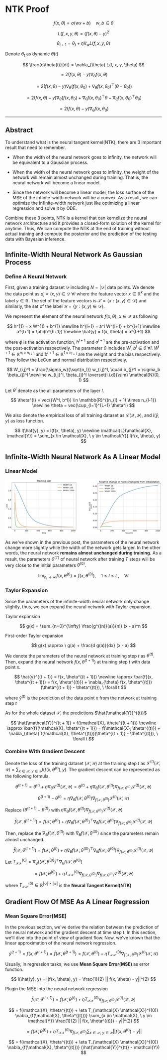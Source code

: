 # NTK Proof

$$
f(x, \theta) = \sigma(wx + b) \quad  w, b \in \theta
$$

$$
L(f, x, y, \theta) = (f(x, \theta) - y)^2
$$

$$
\theta_{t+1} = \theta_t + \eta \nabla_{w} L(f, x, y, \theta)
$$

Denote $\theta_t$ as dynamic $\theta(t)$

$$
\frac{d\theta(t)}{dt} = \nabla_{\theta} L(f, x, y, \theta)
$$

$$
= 2(f(x, \theta) - y) \nabla_{\theta} f(x,\theta)
$$

$$
= 2(f(x, \theta) - y) \nabla_{\theta} (f(x,\theta_0) + \nabla_{\theta} f(x,\theta_0)^{\top}(\theta - \theta_0))
$$

$$
= 2(f(x, \theta) - y) \nabla_{\theta} (f(x,\theta_0) + \nabla_{\theta} f(x,\theta_0)^{\top}\theta - \nabla_{\theta} f(x,\theta_0)^{\top}\theta_0)
$$

$$
= 2(f(x, \theta) - y) \nabla_{\theta} f(x,\theta_0)
$$

---

## Abstract

To understand what is the neural tangent kernel(NTK), there are 3 important result that need to remember. 

- When the width of the neural network goes to infinity, the network will be equivalent to a Gaussian process.

- When the width of the neural network goes to infinity, the weight of the network will remain  almost unchanged during training. That is, the neural network will become a linear model.

- Since the network will become a linear model, the loss surface of the MSE of the infinite-width network will be a convex. As a result, we can optimize the infinite-width network just like optimizing a linear regression and solve it by ODE.

Combine these 3 points, NTK is a kernel that can kernelize the neural network architecture and it provides a closed-form solution of the kernel for anytime. Thus, We can compute the NTK at the end of training without actual training and compute the posterior and the prediction of the testing data with Bayesian inference.

## Infinite-Width Neural Network As Gaussian Process

### Define A Neural Network

First, given a training dataset $\mathcal{D}$ including $N = |\mathcal{D}|$ data points. We denote the data point as $d_i = (x, y) \in \mathcal{D} \ \forall i$ where the feature vector $x \in \mathbb{R}^{k}$ and the label $y \in \mathbb{R}$. The set of the feature vectors is $\mathcal{X} = \{x: (x, y) \in \mathcal{D}\}$ and similarly, the set of the label $\mathcal{Y} = \{ y: (x, y) \in \mathcal{D}\}$. 

We represent the element of the neural network $f(x, \theta), \ x \in \mathcal{X}$ as following

$$
h^{1} = x W^{1} + b^{1}
\newline
h^{l+1} = a^l W^{l+1} + b^{l+1}
\newline
a^{l+1} = \phi(h^{h+1})
\newline
\hat{y} = f(x, \theta) = a^{L+1}
$$

where $\phi$ is the activation function, $h^{l+1}$ and $a^{l+1}$ are the pre-activation and the post-activation respectively. The parameter $\theta$ includes $W^{l}, b^{l} \in \theta \ \forall l$. $W^{l+1} \in \mathbb{R}^{n_l \times n_{l+1}}$ and $b^{l+1} \in \mathbb{R}^{1 \times n_{l+1}}$ are the weight and the bias respectively. They follow the LeCun and normal distribution respectively.

$$
W_{i,j}^l = \frac{\sigma_w}{\sqrt{n_l}} w_{i,j}^l, \quad b_{j}^l = \sigma_b \beta_{j}^l 
\newline
w_{i,j}^l, \beta_{j}^l \overset{i.i.d}{\sim} \mathcal{N}(0, 1)
$$

Let $\theta^{l}$ denote as the all parameters of the layer $l$.

$$
\theta^{l} = vec({W^l, b^l}) \in \mathbb{R}^{(n_{l} + 1) \times n_{l-1}}
\newline
\theta = vec(\cup_{l=1}^{L+1} \theta^l)
$$

We also denote the empirical loss of all training dataset as $\mathcal{L}(\mathcal{X}, \mathcal{Y})$, and $l(\hat{y}, y)$ as loss function. 

$$
l(\hat{y}, y) = l(f(x, \theta), y)
\newline
\mathcal{L}(\mathcal{X}, \mathcal{Y}) = \sum_{x \in \mathcal{X}, \ y \in \mathcal{Y}} l(f(x, \theta), y)
$$

## Infinite-Width Neural Network As A Linear Model

### Linear Model

![](img/w_changing_training.png)

As we've shown in the previous post, the parameters of the neural network change more slightly while the width of the network gets larger. In the other words, the neural network **remains almost unchanged during training.** As a result, the parameters $\theta^{(T)}$ of neural network after training $T$ steps will be very close to the initial parameters $\theta^{(0)}$.

$$
\lim_{n_{l} \to \infty} f(x, \theta^{(t)}) = \bar{f}(x, \theta^{(0)}), \quad 1 \leq l \leq L, \quad \forall t
$$

### Taylor Expansion

Since the parameters of the infinite-width neural network only change slightly, thus, we can expand the neural network with Taylor expansion.

Taylor expansion

$$
g(x) = \sum_{n=0}^{\infty} \frac{g^{(n)}(a)}{n!} (x - a)^n
$$

First-order Taylor expansion

$$
g(x) \approx \ g(a) + \frac{d g(a)}{dx} (x - a)
$$

We denote the parameters of the neural network at training step $t$ as $\theta^{(t)}$. Then, expand the neural network $f(x, \theta^{(t + 1)})$ at training step $t$ with data point $x$.

$$
\hat{y}^{(t + 1)} = f(x, \theta^{(t + 1)}) 
\newline
\approx \bar{f}(x, \theta^{(t + 1)}) = f(x, \theta^{(t)}) + \nabla_{\theta} f(x, \theta^{(t)})(\theta^{(t + 1)} - \theta^{(t)}), \ \forall t
$$

where $\hat{y}^{(t)}$ is the prediction of the data point $x$ from the network at training step $t$

As for the whole dataset $\mathcal{X}$, the predictions $\hat{\mathcal{Y}}^{(t)}$

$$
\hat{\mathcal{Y}}^{(t + 1)} = f(\mathcal{X}, \theta^{(t + 1)}) 
\newline
\approx \bar{f}(\mathcal{X}, \theta^{(t + 1)}) = f(\mathcal{X}, \theta^{(t)}) + \nabla_{\theta} f(\mathcal{X}, \theta^{(t)})(\theta^{(t + 1)} - \theta^{(t)}), \ \forall t
$$

### Combine With Gradient Descent

Denote the loss of the training dataset $(\mathcal{X}, \mathcal{Y})$ at the training step $t$ as $\mathcal{L}^{(t)}(\mathcal{X}, \mathcal{Y}) = \sum_{x \in \mathcal{X}, \ y \in \mathcal{Y}} l(f(x, \theta^{(t)}), y)$. The gradient descent can be represented as the following formula.

$$
\theta^{(t+1)} = \theta^{(t)} + \eta \nabla_{\theta} \mathcal{L}^{(t)}(\mathcal{X}, \mathcal{Y}) 
= \theta^{(t)} + \eta \nabla_{\theta} f(\mathcal{X}, \theta^{(t)}) \nabla_{f(\mathcal{X}, \theta^{(t)})} \mathcal{L}^{(t)}(\mathcal{X}, \mathcal{Y})
$$

$$
\theta^{(t + 1)} - \theta^{(t)} = \eta \nabla_{\theta} f(\mathcal{X}, \theta^{(t)}) \nabla_{f(\mathcal{X}, \theta^{(t)})} \mathcal{L}^{(t)}(\mathcal{X}, \mathcal{Y})
$$

Replace $(\theta^{(t + 1)} - \theta^{(t)})$ with $\eta \nabla_{\theta} f(\mathcal{X}, \theta^{(t)}) \nabla_{f(\mathcal{X}, \theta^{(t)})} \mathcal{L}^{(t)}(\mathcal{X}, \mathcal{Y})$

$$
\bar{f}(\mathcal{X}, \theta^{(t + 1)}) = f(\mathcal{X}, \theta^{(t)}) + \eta \nabla_{\theta} f(\mathcal{X}, \theta^{(t)})^{\top} \nabla_{\theta} f(\mathcal{X}, \theta^{(t)}) \nabla_{f(\mathcal{X}, \theta^{(t)})} \mathcal{L}^{(t)}(\mathcal{X}, \mathcal{Y})
$$

Then, replace the $\nabla_{\theta} f(\mathcal{X}, \theta^{(t)})$ with $\nabla_{\theta} f(\mathcal{X}, \theta^{(0)})$ since the parameters remain almost unchanged.

$$
\bar{f}(\mathcal{X}, \theta^{(t + 1)}) = f(\mathcal{X}, \theta^{(t)}) + \eta \nabla_{\theta} f(\mathcal{X}, \theta^{(0)})^{\top} \nabla_{\theta} f(\mathcal{X}, \theta^{(0)}) \nabla_{f(\mathcal{X}, \theta^{(t)})} \mathcal{L}^{(t)}(\mathcal{X}, \mathcal{Y})
$$

Let $T_{\mathcal{X} \mathcal{X}}^{(0)} = \nabla_{\theta} f(\mathcal{X}, \theta^{(0)})^{\top} \nabla_{\theta} f(\mathcal{X}, \theta^{(0)})$

$$
= f(\mathcal{X}, \theta^{(0)}) + \eta T_{\mathcal{X} \mathcal{X}}^{(0)} \nabla_{f(\mathcal{X}, \theta^{(0)})} \nabla_{f(\mathcal{X}, \theta^{(t)})} \mathcal{L}^{(t)}(\mathcal{X}, \mathcal{Y})
$$

where $T^{(0)}_{\mathcal{X} \mathcal{X}} \in \mathbb{R}^{|\mathcal{D}| \times |\mathcal{D}|}$ is the **Neural Tangent Kernel(NTK)**

## Gradient Flow Of MSE As A Linear Regression

### Mean Square Error(MSE)

In the previous section, we've derive the relation between the prediction of the neural network and the gradient descent at time step $t$. In this section, we'll dive into the point of view of gradient flow. Now, we've known that the linear approximation of the neural network regression.

$$
\hat{y}^{(t + 1)} = f(x, \theta^{(t + 1)}) \approx \bar{f}(\mathcal{X}, \theta^{(t + 1)}) = f(\mathcal{X}, \theta^{(t)}) + \eta T_{\mathcal{X} \mathcal{X}}^{(0)} \nabla_{f(\mathcal{X}, \theta^{(t)})} \mathcal{L}^{(t)}(\mathcal{X}, \mathcal{Y})
$$

Usually, in regression tasks, we use **Mean Square Error(MSE)** as error function.

$$
l(\hat{y}, y) = l(f(x, \theta), y) = \frac{1}{2} || f(x, \theta) - y||^{2}
$$

Plugin the MSE into the neural network regression

$$
\bar{f}(\mathcal{X}, \theta^{(t + 1)}) = f(\mathcal{X}, \theta^{(t)}) + \eta T_{\mathcal{X} \mathcal{X}}^{(0)} \nabla_{f(\mathcal{X}, \theta^{(t)})} \mathcal{L}^{(t)}(\mathcal{X}, \mathcal{Y})
$$

$$
= f(\mathcal{X}, \theta^{(t)}) + \eta T_{\mathcal{X} \mathcal{X}}^{(0)} \nabla_{f(\mathcal{X}, \theta^{(t)})} \sum_{x \in \mathcal{X}, \ y \in \mathcal{Y}} \frac{1}{2} || f(x, \theta^{(t)}) - y||^{2}
$$

$$
= f(\mathcal{X}, \theta^{(t)}) + \eta T_{\mathcal{X} \mathcal{X}}^{(0)} \nabla_{f(\mathcal{X}, \theta^{(t)})} \sum_{x \in \mathcal{X}, \ y \in \mathcal{Y}}  || f(x, \theta^{(t)}) - y||
$$

$$
= f(\mathcal{X}, \theta^{(t)}) + \eta T_{\mathcal{X} \mathcal{X}}^{(0)} \nabla_{f(\mathcal{X}, \theta^{(t)})} (\hat{\mathcal{Y}}^{(t)} - \mathcal{Y})
$$

###